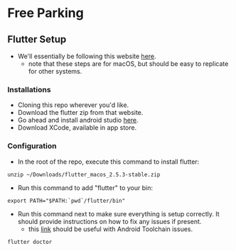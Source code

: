 # Free Parking

## Flutter Setup

- We'll essentially be following this website [here](https://flutter.dev/docs/get-started/install/macos).
  - note that these steps are for macOS, but should be easy to replicate for other systems.

### Installations
- Cloning this repo wherever you'd like.
- Download the flutter zip from that website.
- Go ahead and install android studio [here](https://developer.android.com/studio/?gclid=CjwKCAiA1aiMBhAUEiwACw25MU_gAQPLyUHZJ985ap2eqTqj5MATRILUtA0I_-otp6ROICl2Mr6LXRoCRuoQAvD_BwE&gclsrc=aw.ds).
- Download XCode, available in app store.

### Configuration
- In the root of the repo, execute this command to install flutter:
```
unzip ~/Downloads/flutter_macos_2.5.3-stable.zip
```
- Run this command to add "flutter" to your bin:
```
export PATH="$PATH:`pwd`/flutter/bin"
```
- Run this command next to make sure everything is setup correctly. It should provide instructions on how to fix any issues if present.
  - this [link](https://flutter-examples.com/flutter-command-line-tools-component-is-missing/) should be useful with Android Toolchain issues.
```
flutter doctor
```


